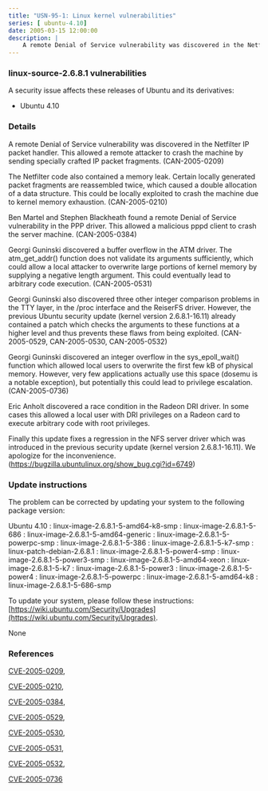 ```yaml
---
title: "USN-95-1: Linux kernel vulnerabilities"
series: [ ubuntu-4.10]
date: 2005-03-15 12:00:00
description: |
    A remote Denial of Service vulnerability was discovered in the Netfilter IP packet handler. This allowed a remote attacker to crash the machine by sending specially crafted IP packet fragments. (CAN-2005-0209)
--- 
```

 
### linux-source-2.6.8.1 vulnerabilities

A security issue affects these releases of Ubuntu and its derivatives:

* Ubuntu 4.10

### Details

A remote Denial of Service vulnerability was discovered in the Netfilter IP packet handler. This allowed a remote attacker to crash the machine by sending specially crafted IP packet fragments. (CAN-2005-0209)

The Netfilter code also contained a memory leak. Certain locally generated packet fragments are reassembled twice, which caused a double allocation of a data structure. This could be locally exploited to crash the machine due to kernel memory exhaustion. (CAN-2005-0210)

Ben Martel and Stephen Blackheath found a remote Denial of Service vulnerability in the PPP driver. This allowed a malicious pppd client to crash the server machine. (CAN-2005-0384)

Georgi Guninski discovered a buffer overflow in the ATM driver. The atm_get_addr() function does not validate its arguments sufficiently, which could allow a local attacker to overwrite large portions of kernel memory by supplying a negative length argument. This could eventually lead to arbitrary code execution. (CAN-2005-0531)

Georgi Guninski also discovered three other integer comparison problems in the TTY layer, in the /proc interface and the ReiserFS driver. However, the previous Ubuntu security update (kernel version 2.6.8.1-16.11) already contained a patch which checks the arguments to these functions at a higher level and thus prevents these flaws from being exploited. (CAN-2005-0529, CAN-2005-0530, CAN-2005-0532)

Georgi Guninski discovered an integer overflow in the sys_epoll_wait() function which allowed local users to overwrite the first few kB of physical memory. However, very few applications actually use this space (dosemu is a notable exception), but potentially this could lead to privilege escalation. (CAN-2005-0736)

Eric Anholt discovered a race condition in the Radeon DRI driver. In some cases this allowed a local user with DRI privileges on a Radeon card to execute arbitrary code with root privileges.

Finally this update fixes a regression in the NFS server driver which was introduced in the previous security update (kernel version 2.6.8.1-16.11). We apologize for the inconvenience. (https://bugzilla.ubuntulinux.org/show_bug.cgi?id=6749)

### Update instructions

The problem can be corrected by updating your system to the following package version:

Ubuntu 4.10
 : linux-image-2.6.8.1-5-amd64-k8-smp 
 : linux-image-2.6.8.1-5-686 
 : linux-image-2.6.8.1-5-amd64-generic 
 : linux-image-2.6.8.1-5-powerpc-smp 
 : linux-image-2.6.8.1-5-386 
 : linux-image-2.6.8.1-5-k7-smp 
 : linux-patch-debian-2.6.8.1 
 : linux-image-2.6.8.1-5-power4-smp 
 : linux-image-2.6.8.1-5-power3-smp 
 : linux-image-2.6.8.1-5-amd64-xeon 
 : linux-image-2.6.8.1-5-k7 
 : linux-image-2.6.8.1-5-power3 
 : linux-image-2.6.8.1-5-power4 
 : linux-image-2.6.8.1-5-powerpc 
 : linux-image-2.6.8.1-5-amd64-k8 
 : linux-image-2.6.8.1-5-686-smp 

To update your system, please follow these instructions: [https://wiki.ubuntu.com/Security/Upgrades](https://wiki.ubuntu.com/Security/Upgrades).

None

### References

 [CVE-2005-0209](http://people.ubuntu.com/~ubuntu-security/cve/CVE-2005-0209), 

 [CVE-2005-0210](http://people.ubuntu.com/~ubuntu-security/cve/CVE-2005-0210), 

 [CVE-2005-0384](http://people.ubuntu.com/~ubuntu-security/cve/CVE-2005-0384), 

 [CVE-2005-0529](http://people.ubuntu.com/~ubuntu-security/cve/CVE-2005-0529), 

 [CVE-2005-0530](http://people.ubuntu.com/~ubuntu-security/cve/CVE-2005-0530), 

 [CVE-2005-0531](http://people.ubuntu.com/~ubuntu-security/cve/CVE-2005-0531), 

 [CVE-2005-0532](http://people.ubuntu.com/~ubuntu-security/cve/CVE-2005-0532), 

 [CVE-2005-0736](http://people.ubuntu.com/~ubuntu-security/cve/CVE-2005-0736)
 
